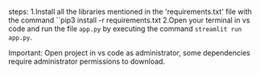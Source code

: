 
steps:
1.Install all the libraries mentioned in the 'requirements.txt' file with the command ``pip3 install -r requirements.txt
2.Open your terminal in vs code and run the file `app.py` by executing the command `streamlit run app.py`.

Important: Open project in vs code as administrator, some dependencies require administrator permissions to download.